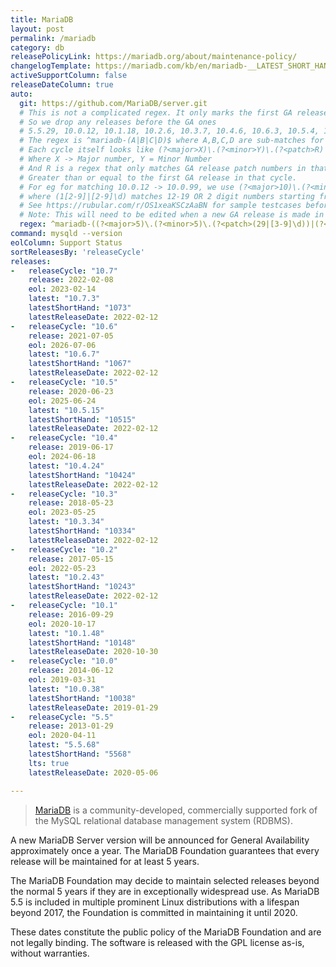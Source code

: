 ```yaml
---
title: MariaDB
layout: post
permalink: /mariadb
category: db
releasePolicyLink: https://mariadb.org/about/maintenance-policy/
changelogTemplate: https://mariadb.com/kb/en/mariadb-__LATEST_SHORT_HAND__-changelog/
activeSupportColumn: false
releaseDateColumn: true
auto:
  git: https://github.com/MariaDB/server.git
  # This is not a complicated regex. It only marks the first GA release in each release cycle
  # So we drop any releases before the GA ones
  # 5.5.29, 10.0.12, 10.1.18, 10.2.6, 10.3.7, 10.4.6, 10.6.3, 10.5.4, 10.7.2
  # The regex is ^mariadb-(A|B|C|D)$ where A,B,C,D are sub-matches for each of the cycles
  # Each cycle itself looks like (?<major>X)\.(?<minor>Y)\.(?<patch>R)
  # Where X -> Major number, Y = Minor Number
  # And R is a regex that only matches GA release patch numbers in that cycle. ie
  # Greater than or equal to the first GA release in that cycle.
  # For eg for matching 10.0.12 -> 10.0.99, we use (?<major>10)\.(?<minor>0)\.(?<patch>(1[2-9]|[2-9]\d))
  # where (1[2-9]|[2-9]\d) matches 12-19 OR 2 digit numbers starting from 2-9 (ie 20-99)
  # See https://rubular.com/r/OS1xeaKSCzAaBN for sample testcases before you edit.
  # Note: This will need to be edited when a new GA release is made in a new release cycle
  regex: ^mariadb-((?<major>5)\.(?<minor>5)\.(?<patch>(29|[3-9]\d))|(?<major>10)\.(?<minor>0)\.(?<patch>(1[2-9]|[2-9]\d))|(?<major>10)\.(?<minor>1)\.(?<patch>(1[8-9]|[2-9]\d))|(?<major>10)\.(?<minor>2)\.(?<patch>([6-9]|\d{2}))|(?<major>10)\.(?<minor>3)\.(?<patch>([7-9]|\d{2}))|(?<major>10)\.(?<minor>4)\.(?<patch>([6-9]|\d{2}))|(?<major>10)\.(?<minor>5)\.(?<patch>([4-9]|\d{2}))|(?<major>10)\.(?<minor>6)\.(?<patch>([3-9]|\d{2}))|(?<major>10)\.(?<minor>7)\.(?<patch>([2-9]|\d{2})))$
command: mysqld --version
eolColumn: Support Status
sortReleasesBy: 'releaseCycle'
releases:
-   releaseCycle: "10.7"
    release: 2022-02-08
    eol: 2023-02-14
    latest: "10.7.3"
    latestShortHand: "1073"
    latestReleaseDate: 2022-02-12
-   releaseCycle: "10.6"
    release: 2021-07-05
    eol: 2026-07-06
    latest: "10.6.7"
    latestShortHand: "1067"
    latestReleaseDate: 2022-02-12
-   releaseCycle: "10.5"
    release: 2020-06-23
    eol: 2025-06-24
    latest: "10.5.15"
    latestShortHand: "10515"
    latestReleaseDate: 2022-02-12
-   releaseCycle: "10.4"
    release: 2019-06-17
    eol: 2024-06-18
    latest: "10.4.24"
    latestShortHand: "10424"
    latestReleaseDate: 2022-02-12
-   releaseCycle: "10.3"
    release: 2018-05-23
    eol: 2023-05-25
    latest: "10.3.34"
    latestShortHand: "10334"
    latestReleaseDate: 2022-02-12
-   releaseCycle: "10.2"
    release: 2017-05-15
    eol: 2022-05-23
    latest: "10.2.43"
    latestShortHand: "10243"
    latestReleaseDate: 2022-02-12
-   releaseCycle: "10.1"
    release: 2016-09-29
    eol: 2020-10-17
    latest: "10.1.48"
    latestShortHand: "10148"
    latestReleaseDate: 2020-10-30
-   releaseCycle: "10.0"
    release: 2014-06-12
    eol: 2019-03-31
    latest: "10.0.38"
    latestShortHand: "10038"
    latestReleaseDate: 2019-01-29
-   releaseCycle: "5.5"
    release: 2013-01-29
    eol: 2020-04-11
    latest: "5.5.68"
    latestShortHand: "5568"
    lts: true
    latestReleaseDate: 2020-05-06

---
```


> [MariaDB](https://mariadb.org/about/) is a community-developed, commercially supported fork of the MySQL relational database management system (RDBMS).

A new MariaDB Server version will be announced for General Availability approximately once a year. The MariaDB Foundation guarantees that every release will be maintained for at least 5 years.

The MariaDB Foundation may decide to maintain selected releases beyond the normal 5 years if they are in exceptionally widespread use. As MariaDB 5.5 is included in multiple prominent Linux distributions with a lifespan beyond 2017, the Foundation is committed in maintaining it until 2020.

These dates constitute the public policy of the MariaDB Foundation and are not legally binding. The software is released with the GPL license as-is, without warranties.
